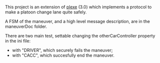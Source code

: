 This project is an extension of [plexe](github.com/michele-segata/plexe) (3.0) which implements a protocol to make a platoon change lane quite safely.

A FSM of the maneuver, and a high level message description, are in the maneuverDoc folder.

There are two main test, settable changing the otherCarController property in the ini file:
* with "DRIVER", which securely fails the maneuver;
* with "CACC", which succesfully end the maneuver. 

